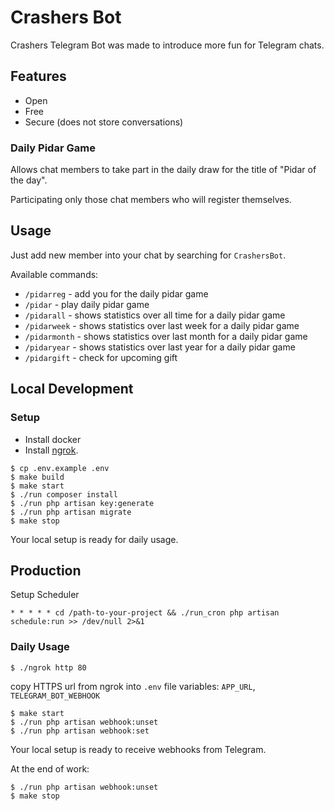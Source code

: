 # Crashers Bot

Crashers Telegram Bot was made to introduce more fun for Telegram chats.

## Features

- Open
- Free
- Secure (does not store conversations)

### Daily Pidar Game

Allows chat members to take part in the daily draw for the title of "Pidar of the day".

Participating only those chat members who will register themselves.

## Usage

Just add new member into your chat by searching for `CrashersBot`.

Available commands:

- `/pidarreg` - add you for the daily pidar game
- `/pidar` - play daily pidar game
- `/pidarall` - shows statistics over all time for a daily pidar game
- `/pidarweek` - shows statistics over last week for a daily pidar game
- `/pidarmonth` - shows statistics over last month for a daily pidar game
- `/pidaryear` - shows statistics over last year for a daily pidar game
- `/pidargift` - check for upcoming gift

## Local Development

### Setup

- Install docker
- Install [ngrok](https://ngrok.com/download).

```shell
$ cp .env.example .env
$ make build
$ make start
$ ./run composer install
$ ./run php artisan key:generate
$ ./run php artisan migrate
$ make stop
```

Your local setup is ready for daily usage.

## Production 

Setup Scheduler

```shell
* * * * * cd /path-to-your-project && ./run_cron php artisan schedule:run >> /dev/null 2>&1
```

### Daily Usage

```shell
$ ./ngrok http 80
```

copy HTTPS url from ngrok into `.env` file variables: `APP_URL`, `TELEGRAM_BOT_WEBHOOK`

```shell
$ make start
$ ./run php artisan webhook:unset
$ ./run php artisan webhook:set
```

Your local setup is ready to receive webhooks from Telegram.

At the end of work:

```shell
$ ./run php artisan webhook:unset
$ make stop
```
